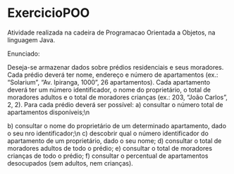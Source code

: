 # ExercicioPOO
Atividade realizada na cadeira de Programacao Orientada a Objetos, na linguagem Java.

Enunciado:

Deseja-se armazenar dados sobre prédios residenciais e seus moradores. Cada prédio deverá ter nome,
endereço e número de apartamentos (ex.: “Solarium”, “Av. Ipiranga, 1000”, 26 apartamentos). Cada
apartamento deverá ter um número identificador, o nome do proprietário, o total de moradores adultos e o
total de moradores crianças (ex.: 203, “João Carlos”, 2, 2).
Para cada prédio deverá ser possível:
a) consultar o número total de apartamentos disponíveis;\n

b) consultar o nome do proprietário de um determinado apartamento, dado o seu nro identificador;\n
c) descobrir qual o número identificador do apartamento de um proprietário, dado o seu nome;
d) consultar o total de moradores adultos de todo o prédio;
e) consultar o total de moradores crianças de todo o prédio;
f) consultar o percentual de apartamentos desocupados (sem adultos, nem crianças).
